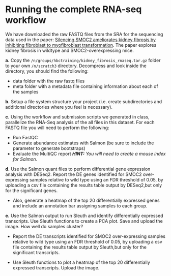# Running the complete RNA-seq workflow 

We have downloaded the raw FASTQ files from the SRA for the sequencing data used in the paper: [Silencing SMOC2 ameliorates kidney fibrosis by inhibiting fibroblast to myofibroblast transformation](https://www.ncbi.nlm.nih.gov/pmc/articles/PMC5396522/). The paper explores kidney fibrosis in wildtype and SMOC2-overexpressing mice. 

  **a.** Copy the `/n/groups/hbctraining/kidney_fibrosis_rnaseq.tar.gz` folder to your own `/n/scratch3` directory. Decompress and look inside the directory, you should find the following:

   * data folder with the raw fastq files
   * meta folder with a metadata file containing information about each of the samples

  **b.** Setup a file system structure your project (i.e. create subdirectories and additional directories where you feel is necessary). 

  **c.** Using the workflow and submission scripts we generated in class, parallelize the RNA-Seq analysis of the all files in this dataset. For each FASTQ file you will need to perform the following:

   * Run FastQC
   * Generate abundance estimates with Salmon (be sure to include the parameter to generate bootstraps)
   * Evaluate the MultiQC report
   _**HINT:** You will need to create a mouse index for Salmon._

  **d.** Use the Salmon quant files to perform differential gene expression analysis with DESeq2. Report the DE genes identified for SMOC2 over-expressing samples relative to wild type using an FDR threshold of 0.05, by uploading a csv file containing the results table output by DESeq2,but only for the significant genes.

   * Also, generate a heatmap of the top 20 differentially expressed genes and include an annotation bar assigning samples to each group.

  **e.** Use the Salmon output to run Sleuth and identify differentially expressed transcripts. Use Sleuth functions to create a PCA plot. Save and upload the image. How well do samples cluster?

   * Report the DE transcripts identified for SMOC2 over-expressing samples relative to wild type using an FDR threshold of 0.05, by uploading a csv file containing the results table output by Sleuth,but only for the significant transcripts.

   * Use Sleuth functions to plot a heatmap of the top 20 differentially expressed transcripts. Upload the image.

 

